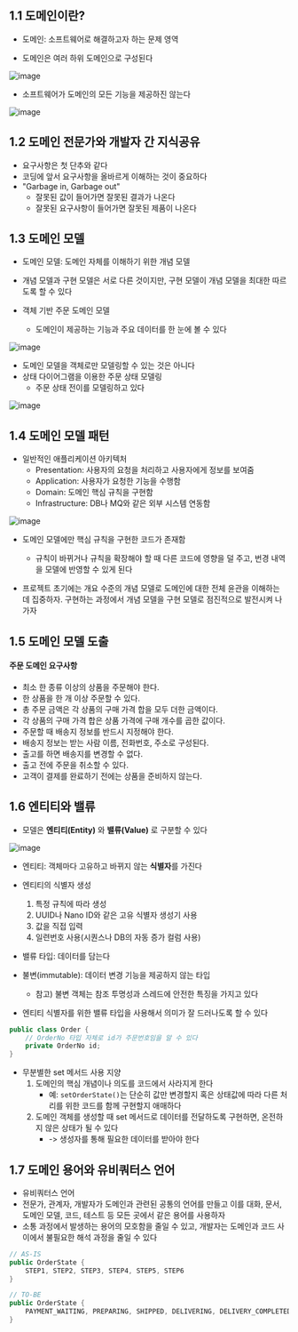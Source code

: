 ## 1.1 도메인이란?
- 도메인: 소프트웨어로 해결하고자 하는 문제 영역

- 도메인은 여러 하위 도메인으로 구성된다

![image](https://github.com/user-attachments/assets/362030c7-64b2-47f7-b2ba-baa5e07655e5)

- 소프트웨어가 도메인의 모든 기능을 제공하진 않는다

![image](https://github.com/user-attachments/assets/ce9f63c2-949a-49dd-b8d6-f802dbaf9136)

## 1.2 도메인 전문가와 개발자 간 지식공유
- 요구사항은 첫 단추와 같다
- 코딩에 앞서 요구사항을 올바르게 이해하는 것이 중요하다
- "Garbage in, Garbage out"
    - 잘못된 값이 들어가면 잘못된 결과가 나온다
    - 잘못된 요구사항이 들어가면 잘못된 제품이 나온다

## 1.3 도메인 모델
- 도메인 모델: 도메인 자체를 이해하기 위한 개념 모델
- 개념 모델과 구현 모델은 서로 다른 것이지만, 구현 모델이 개념 모델을 최대한 따르도록 할 수 있다

- 객체 기반 주문 도메인 모델
    - 도메인이 제공하는 기능과 주요 데이터를 한 눈에 볼 수 있다

![image](https://github.com/user-attachments/assets/8f86438b-3dbc-4828-b63e-d0ec90a5dbdd)

- 도메인 모델을 객체로만 모델링할 수 있는 것은 아니다
- 상태 다이어그램을 이용한 주문 상태 모델링
    - 주문 상태 전이를 모델링하고 있다

![image](https://github.com/user-attachments/assets/06ab7c4b-a928-488a-a6e6-fa4bf3deea33)

## 1.4 도메인 모델 패턴
- 일반적인 애플리케이션 아키텍처
    - Presentation: 사용자의 요청을 처리하고 사용자에게 정보를 보여줌
    - Application: 사용자가 요청한 기능을 수행함
    - Domain: 도메인 핵심 규칙을 구현함
    - Infrastructure: DB나 MQ와 같은 외부 시스템 연동함

![image](https://github.com/user-attachments/assets/8d9c311a-dd93-43f0-a870-2becb97405ec)

- 도메인 모델에만 핵심 규칙을 구현한 코드가 존재함
    - 규칙이 바뀌거나 규칙을 확장해야 할 때 다른 코드에 영향을 덜 주고, 번경 내역을 모델에 반영할 수 있게 된다

- 프로젝트 초기에는 개요 수준의 개념 모델로 도메인에 대한 전체 윤관을 이해하는 데 집중하자. 구현하는 과정에서 개념 모델을 구현 모델로 점진적으로 발전시켜 나가자

## 1.5 도메인 모델 도출
#### 주문 도메인 요구사항
- 최소 한 종류 이상의 상품을 주문해야 한다.
- 한 상품을 한 개 이상 주문할 수 있다.
- 총 주문 금액은 각 상품의 구매 가격 합을 모두 더한 금액이다.
- 각 상품의 구매 가격 합은 상품 가격에 구매 개수를 곱한 값이다.
- 주문할 때 배송지 정보를 반드시 지정해야 한다.
- 배송지 정보는 받는 사람 이름, 전화번호, 주소로 구성된다.
- 출고를 하면 배송지를 변경할 수 없다.
- 출고 전에 주문을 취소할 수 있다.
- 고객이 결제를 완료하기 전에는 상품을 준비하지 않는다.

## 1.6 엔티티와 밸류
- 모델은 **엔티티(Entity)** 와 **밸류(Value)** 로 구분할 수 있다

![image](https://github.com/user-attachments/assets/d762f4ee-16f1-49e0-9869-b18f80d05aa7)

- 엔티티: 객체마다 고유하고 바뀌지 않는 **식별자**를 가진다
- 엔티티의 식별자 생성
    1. 특정 규칙에 따라 생성
    2. UUID나 Nano ID와 같은 고유 식별자 생성기 사용
    3. 값을 직접 입력
    4. 일련번호 사용(시퀀스나 DB의 자동 증가 컬럼 사용)

- 밸류 타입: 데이터를 담는다
- 불변(immutable): 데이터 변경 기능을 제공하지 않는 타입
    - 참고) 불변 객체는 참조 투명성과 스레드에 안전한 특징을 가지고 있다

- 엔티티 식별자를 위한 밸류 타입을 사용해서 의미가 잘 드러나도록 할 수 있다
```java
public class Order {
    // OrderNo 타입 자체로 id가 주문번호임을 알 수 있다
    private OrderNo id;
}
```

- 무분별한 set 메서드 사용 지양
    1. 도메인의 핵심 개념이나 의도를 코드에서 사라지게 한다
        - 예: `setOrderState()`는 단순히 값만 변경할지 혹은 상태값에 따라 다른 처리를 위한 코드를 함께 구현할지 애매하다
    2. 도메인 객체를 생성할 때 set 메서드로 데이터를 전달하도록 구현하면, 온전하지 않은 상태가 될 수 있다
        - -> 생성자를 통해 필요한 데이터를 받아야 한다

## 1.7 도메인 용어와 유비쿼터스 언어
- 유비쿼터스 언어
- 전문가, 관계자, 개발자가 도메인과 관련된 공통의 언어를 만들고 이를 대화, 문서, 도메인 모델, 코드, 테스트 등 모든 곳에서 같은 용어를 사용하자
- 소통 과정에서 발생하는 용어의 모호함을 줄일 수 있고, 개발자는 도메인과 코드 사이에서 불필요한 해석 과정을 줄일 수 있다
```java
// AS-IS
public OrderState {
	STEP1, STEP2, STEP3, STEP4, STEP5, STEP6
}

// TO-BE
public OrderState {
	PAYMENT_WAITING, PREPARING, SHIPPED, DELIVERING, DELIVERY_COMPLETED, CANCELED
}
```